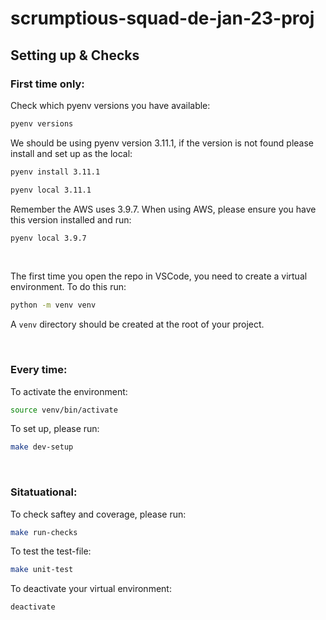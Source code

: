 # scrumptious-squad-de-jan-23-proj

## Setting up & Checks

### First time only:

Check which pyenv versions you have available:
```sh
pyenv versions
```
We should be using pyenv version 3.11.1, if the version is not found please install and set up as the local:
```sh
pyenv install 3.11.1
```
```sh
pyenv local 3.11.1
```

Remember the AWS uses 3.9.7. When using AWS, please ensure you have this version installed and run:
```sh
pyenv local 3.9.7
```

<br/>

The first time you open the repo in VSCode, you need to create a virtual environment. To do this run:
```sh
python -m venv venv
```
A `venv` directory should be created at the root of your project.

<br/>

### Every time:
To activate the environment:
```sh
source venv/bin/activate
```
To set up, please run:
```sh
make dev-setup
```

<br/>

### Sitatuational:
To check saftey and coverage, please run:
```sh
make run-checks
```
To test the test-file:
```sh
make unit-test
```

To deactivate your virtual environment:
```sh
deactivate
```
